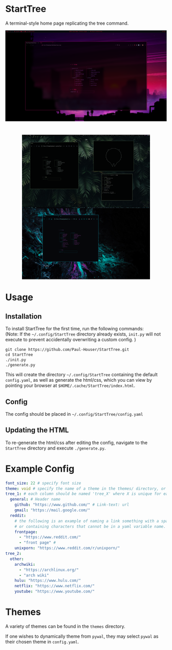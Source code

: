 # StartTree
A terminal-style home page replicating the tree command.

<p align="center">
  <img src="/images/StartTree.png", title="StartTree"/>
</p>

<div align="center">
  <h1>
    <a href="https://gideonwolfe.com/">
        <img style="vertical-align:middle" src="/images/forest.png", width="400", />
    </a>
      <span style=""> 
        <img style="vertical-align:middle" src="/images/void.png", width="400", />
        </a>
      </span>
  </h1>
</div>

# Usage
## Installation
To install StartTree for the first time, run the following commands:  
(Note: If the `~/.config/StartTree` directory already exists, `init.py` will not execute to prevent accidentally overwriting a custom config. )
```
git clone https://github.com/Paul-Houser/StartTree.git
cd StartTree
./init.py
./generate.py
```
This will create the directory `~/.config/StartTree` containing the default `config.yaml`, as well as generate the html/css, which you can view by pointing your browser at `$HOME/.cache/StartTree/index.html`.

## Config
The config should be placed in `~/.config/StartTree/config.yaml`

## Updating the HTML
To re-generate the html/css after editing the config, navigate to the `StartTree` directory and execute `./generate.py`.

# Example Config
```yaml
font_size: 22 # specify font size
theme: void # specify the name of a theme in the themes/ directory, or use 'pywal'
tree_1: # each column should be named 'tree_X' where X is unique for each tree.
  general: # Header name
    github: "https://www.github.com/" # Link-text: url
    gmail: "https://mail.google.com/"
  reddit:
    # the following is an example of naming a link something with a space,
    # or containing characters that cannot be in a yaml variable name.
    frontpage: 
      - "https://www.reddit.com/"
      - "front page" # 
    unixporn: "https://www.reddit.com/r/unixporn/"
tree_2:
  other:
    archwiki: 
      - "https://archlinux.org/"
      - "arch wiki"
    hulu: "https://www.hulu.com/"
    netflix: "https://www.netflix.com/"
    youtube: "https://www.youtube.com/"
```

# Themes

A variety of themes can be found in the `themes` directory. 

If one wishes to dynamically theme from `pywal`, they may select `pywal` as their chosen theme in `config.yaml`.
